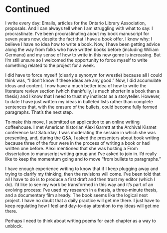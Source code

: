 # Continued

I write every day: Emails, articles for the Ontario Library Association, proposals. And I can always tell when I am struggling with what to say: I procrastinate. I’ve been procrastinating about my book manuscript for seven years now, despite the fact that I have a book offer. I know why: I believe I have no idea how to write a book. Now, I have been getting advice along the way from folks who have written books before (including William Germano) and my sense of how to write in this new genre is increasing. But I’m still unsure so I welcomed the opportunity to force myself to write something related to the project for a week.

I did have to force myself (clearly a synonym for wrestle) because all I could think was, “I don’t know if these ideas are any good.” Now, I did accumulate ideas and content. I now have a much better idea of how to write the literature review section (which thankfully, is much shorter in a book than a thesis) and I know that I need to trust my instincts as a storyteller. However, to date I have just written my ideas in bulleted lists rather than complete sentences that, with the erasure of the bullets, could become fully formed paragraphs. That’s the next step.

To make this move, I submitted an application to an online writing coffeehouse. I met American historian Alexi Garrett at the Archival Kismet conference last Saturday. I was moderating the session in which she was presenting, and, during the Q&A, I asked the presenters about book writing because three of the four were in the process of writing a book or had written one before. Alexi mentioned that she was hosting a From dissertation to manuscript writing group and I’ve asked to join in. I’d really like to keep the momentum going and to move “from bullets to paragraphs.”

I have enough experience writing to know that if I keep plugging away and trying to clarify my thinking, then the revisions will come. I’ve been told that all I have to do is to produce a first draft and then trust my editor (which I do). I’d like to see my work be transformed in this way and it’s part of an evolving process: I’ve used my research in a thesis, a three-minute thesis, and a documentary film already. The book seems like the logical next project. I have no doubt that a daily practice will get me there. I just have to keep regulating how I feel and day-to-day attention to my ideas will get me there.

Perhaps I need to think about writing poems for each chapter as a way to unblock.
